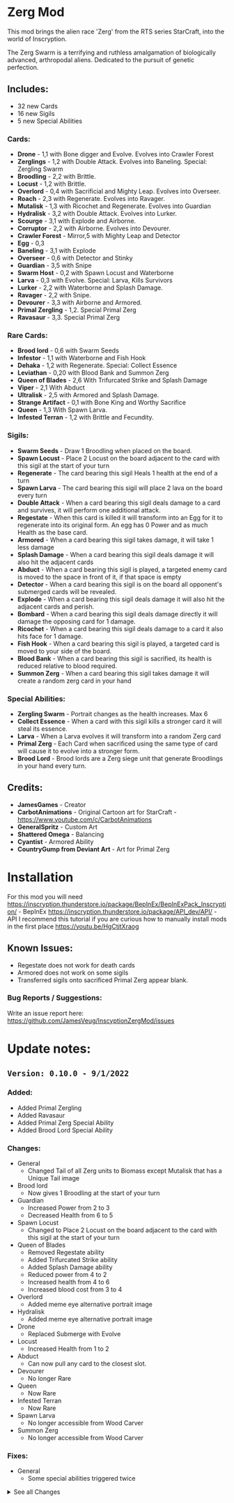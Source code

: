 # Zerg Mod
This mod brings the alien race 'Zerg' from the RTS series StarCraft, into the world of Inscryption.

The Zerg Swarm is a terrifying and ruthless amalgamation of biologically advanced, arthropodal aliens. Dedicated to the pursuit of genetic perfection.

## Includes:
- 32 new Cards
- 16 new Sigils
- 5 new Special Abilities

### Cards:
- **Drone** - 1,1 with Bone digger and Evolve. Evolves into Crawler Forest
- **Zerglings** - 1,2 with Double Attack. Evolves into Baneling. Special: Zergling Swarm
- **Broodling** - 2,2 with Brittle.
- **Locust** - 1,2 with Brittle.
- **Overlord** - 0,4 with Sacrificial and Mighty Leap. Evolves into Overseer.
- **Roach** - 2,3 with Regenerate. Evolves into Ravager.
- **Mutalisk** - 1,3 with Ricochet and Regenerate. Evolves into Guardian
- **Hydralisk** - 3,2 with Double Attack. Evolves into Lurker.
- **Scourge** - 3,1 with Explode and Airborne.
- **Corruptor** - 2,2 with Airborne. Evolves into Devourer.
- **Crawler Forest** - Mirror,5 with Mighty Leap and Detector
- **Egg** - 0,3
- **Baneling** - 3,1 with Explode
- **Overseer** - 0,6 with Detector and Stinky
- **Guardian** - 3,5 with Snipe
- **Swarm Host** - 0,2 with Spawn Locust and Waterborne
- **Larva** - 0,3 with Evolve. Special: Larva, Kills Survivors
- **Lurker** - 2,2 with Waterborne and Splash Damage.
- **Ravager** - 2,2 with Snipe.
- **Devourer** - 3,3 with Airborne and Armored.
- **Primal Zergling** - 1,2. Special Primal Zerg
- **Ravasaur** - 3,3. Special Primal Zerg

### Rare Cards:
- **Brood lord** - 0,6 with Swarm Seeds
- **Infestor** - 1,1 with Waterborne and Fish Hook
- **Dehaka** - 1,2 with Regenerate. Special: Collect Essence
- **Leviathan** - 0,20 with Blood Bank and Summon Zerg
- **Queen of Blades** - 2,6 With Trifurcated Strike and Splash Damage
- **Viper** - 2,1 With Abduct
- **Ultralisk** - 2,5 with Armored and Splash Damage.
- **Strange Artifact** - 0,1 with Bone King and Worthy Sacrifice
- **Queen** - 1,3 With Spawn Larva.
- **Infested Terran** - 1,2 with Brittle and Fecundity.

### Sigils:
- **Swarm Seeds** - Draw 1 Broodling when placed on the board.
- **Spawn Locust** - Place 2 Locust on the board adjacent to the card with this sigil at the start of your turn
- **Regenerate** - The card bearing this sigil Heals 1 health at the end of a turn
- **Spawn Larva** - The card bearing this sigil will place 2 lava on the board every turn
- **Double Attack** - When a card bearing this sigil deals damage to a card and survives, it will perform one additional attack.
- **Regestate** - When this card is killed it will transform into an Egg for it to regenerate into its original form. An egg has 0 Power and as much Health as the base card.
- **Armored** - When a card bearing this sigil takes damage, it will take 1 less damage
- **Splash Damage** - When a card bearing this sigil deals damage it will also hit the adjacent cards
- **Abduct** - When a card bearing this sigil is played, a targeted enemy card is moved to the space in front of it, if that space is empty
- **Detector** - When a card bearing this sigil is on the board all opponent's submerged cards will be revealed.
- **Explode** - When a card bearing this sigil deals damage it will also hit the adjacent cards and perish.
- **Bombard** - When a card bearing this sigil deals damage directly it will damage the opposing card for 1 damage.
- **Ricochet** - When a card bearing this sigil deals damage to a card it also hits face for 1 damage.
- **Fish Hook** - When a card bearing this sigil is played, a targeted card is moved to your side of the board.
- **Blood Bank** - When a card bearing this sigil is sacrified, its health is reduced relative to blood required.
- **Summon Zerg** - When a card bearing this sigil takes damage it will create a random zerg card in your hand

### Special Abilities:
- **Zergling Swarm** - Portrait changes as the health increases. Max 6
- **Collect Essence** - When a card with this sigil kills a stronger card it will steal its essence.
- **Larva** - When a Larva evolves it will transform into a random Zerg card
- **Primal Zerg** - Each Card when sacrificed using the same type of card will cause it to evolve into a stronger form.
- **Brood Lord** - Brood lords are a Zerg siege unit that generate Broodlings in your hand every turn.


## Credits:
- **JamesGames** - Creator
- **CarbotAnimations** - Original Cartoon art for StarCraft - https://www.youtube.com/c/CarbotAnimations
- **GeneralSpritz** - Custom Art
- **Shattered Omega** - Balancing
- **Cyantist** - Armored Ability
- **CountryGump from Deviant Art** - Art for Primal Zerg 


# Installation
For this mod you will need
https://inscryption.thunderstore.io/package/BepInEx/BepInExPack_Inscryption/ - BepInEx
https://inscryption.thunderstore.io/package/API_dev/API/ - API
I recommend this tutorial if you are curious how to manually install mods in the first place https://youtu.be/HgCtjtXraog


## Known Issues:
- Regestate does not work for death cards
- Armored does not work on some sigils
- Transferred sigils onto sacrificed Primal Zerg appear blank.


### Bug Reports / Suggestions:
Write an issue report here: https://github.com/JamesVeug/InscyptionZergMod/issues



# Update notes:

## `Version: 0.10.0 - 9/1/2022`
### Added:
- Added Primal Zergling
- Added Ravasaur
- Added Primal Zerg Special Ability
- Added Brood Lord Special Ability

### Changes:
- General
  - Changed Tail of all Zerg units to Biomass except Mutalisk that has a Unique Tail image
- Brood lord
  - Now gives 1 Broodling at the start of your turn 
- Guardian
  - Increased Power from 2 to 3
  - Decreased Health from 6 to 5
- Spawn Locust
  - Changed to Place 2 Locust on the board adjacent to the card with this sigil at the start of your turn
- Queen of Blades
  - Removed Regestate ability
  - Added Trifurcated Strike ability
  - Added Splash Damage ability
  - Reduced power from 4 to 2
  - Increased health from 4 to 6
  - Increased blood cost from 3 to 4
- Overlord
  - Added meme eye alternative portrait image
- Hydralisk
  - Added meme eye alternative portrait image
- Drone
  - Replaced Submerge with Evolve
- Locust
  - Increased Health from 1 to 2
- Abduct
  - Can now pull any card to the closest slot.
- Devourer
  - No longer Rare
- Queen
  - Now Rare
- Infested Terran
  - Now Rare
- Spawn Larva
  - No longer accessible from Wood Carver
- Summon Zerg
  - No longer accessible from Wood Carver

### Fixes:
- General
  - Some special abilities triggered twice



<details>
  <summary>See all Changes</summary>

## `Version: 0.9.0 - 21/12/2021`
### New:
- Added Larva
- Added Larva Special Ability
- Added Summon Zerg Ability
- Added Blood Bank Ability

### Changes:
- General
  - Bumped API dependency from 1.12.0 to 1.13.0
  - Added JSONLoader 1.7.0 dependency
  - All cards now loaded by JSONLoader
  - All sigils now loaded by JSON
  - Updated all Portraits with higher resolution art
  - Special abilities GUID changed to jamesgames.inscryption.zergmod
- Leviathan
  - Reduced Power from 2 to 0
  - Increased Health from 10 to 20
  - Reduced Bone Cost from 10 to 8
  - Removed WhackAMole and Sharp Abilities
  - Added Blood Bank and Summon Zerg Abilities
- Mutalisk
  - Added Regenerate
- Hydralisk
    - Damage reduced from 3 to 2
    - Added Double Attack
- Strange Artifact
  - Can no longer Kill Survivors
- Squirrel
  - Reverted back to normal
- Overlord
  - Removed Fledgling
  - Added Sacrificial
  - Increased Blood from 1 to 2
- Guardian
  - Damage reduced from 4 to 2
  - Added Snipe
- Detector
  - Added new art by General Spritz
- Corrupter
  - Renamed to Corruptor
- Lurker
  - No longer rare

### Fixes:
- General
  - Infester and queen sizes not 114x94
- Viper
  - Correct Emission
- Scourge
  - Fixed Portrait offset
- Ricochet
  - Fixed Ricochet damage not setting to 1


## `Version: 0.8.0 - 5/1/2021`
### New:
- Strange Artifact

### Changes:
- General
  - Added first pass emissions to all cards except Zerglings
  - Removed rare background from cards that are not rare
- Ricochet
  - Can now be blocked by Mighty Leap
- Swarm Host
  - No longer rare. Obtainable from Trader
- Dehaka
  - Blood cost increased from 1 to 2
- Scourge
  - Damage increased to 3 from 1
  - Obtainable now

### Fixes:
- Dehaka
  - Fixed portrait not changing on boot
- Zerglings
  - Fixed portrait not changing when buffing hp at campfire
  - Fixed portrait not changing on boot
- Regestate
  - Fixed HP of egg not accounting for buffed health from fire.


## `Version: 0.7.0 - 2/12/2021`
### New:
- Crawler Forest

### Changes:
- General
  - Updated some Descriptions to be more descriptive
- Lurker
  - Removed Guard Dog Ability
  - Added Splash Damage Ability
- Drone
  - Added Submerge
  - Can now Evolve into Crawler Forest
- Double Attack
  - Can now double attack cards that are created after the initial cards death 
- Abduct
  - Can now be canceled by clicking on an empty slot
- Spawn Larva
  - Added new art by General Spritz
- Armoured
  - Renamed to Armored
- Draw Broodling's
  - Renamed to Swarm Seeds
- Draw Locust's
  - Renamed to Spawn Locust

### Fixes:
- Sometimes Abduct does not wiggle when it can not cast
- Soft lock when sacrificing a card that has the Detector sigil and has revealed submerged cards

## `Version: 0.6.0 - 28/11/2021`
### New:
- Added Collect Essence special ability
- Added Fish Hook ability
- Added Ricochet ability

### Changes:
- General
    - Updated some descriptions
- Dehaka
    - Added Collect Essence special ability
    - Portrait changes as he kills strong units
- Infestor
    - Removed Trifurcated Strike ability
    - Added Fish Hook ability
- Ultralisk
    - Now obtainable after defeating Prospector
- Mutalisk 
    - Health reverted back to 3 from 1
    - Removed Bombard ability 
    - Removed Airborne ability
    - Added Ricochet ability
- Roach
	- Health increased from 2 to 3
- Armoured ability
	- Added new art by General Spritz

### Fixes:
- Splash damage sometimes doesn't hit a
- Fixed Bombard hitting facedown cards



## `Version: 0.5.0 - 26/11/2021`
### New:
- Added Bombard ability

### Changes:
- General
  - Rebalanced drop rates of rare cards
  - Updated some descriptions
- Mutalisk
  - Health Reduced from 3 to 1
  - Regenerate ability removed
  - Bombard ability added
- Infested Terran
  - Bone cost increase from 1 to 2
- Draw Broodling's
  - Reduced cards drawn from 2 to 1
- Draw Locust's
  - Reduced cards drawn from 2 to 1
- Regestate
  - Health of egg now the same as the card it evolves into
  - Total turns to evolve now depends on health of card evolving into
- Double Attack
  - No longer hits face
    - Halved animation
- Devourer
  - Is now Rare
- Guardian
  - Is now Rare
- Ravager
  - Is now Rare
- Lurker
  - Is now Rare
  - Accessible from boss fights

### Fixes:
- Rare cards obtainable from common card map node 
- Splash damage no longer hits face down cards
- Fixed Regestate not having the Fledgling sigil to evolve the egg



## `Version: 0.4.0 - 24/11/2021` 
### New:
- Added Viper - 2,1 with Abduct
- Added Scourge - 1,1 with Explode and Airborne
- Added Corruptor - 2,2 with Airborne. Evolves into Devourer
- Added Devourer - 3,3 with Airborne and Armoured
- Added Guardian - 4,6

- Added Abduct Ability
- Added Detector Ability
- Added Explode Ability

### Changes:
- Infested Terran
	- Removed Blood cost so now its just 1 Bone
- Ravager
	- Renamed from Ravanger to Ravager
- Lurker
	- Removed Burrower ability
	- Added GuardDog ability
- Overlord
	- Removed Airborne ability
	- Added Fledgling ability
- Overseer
	- Removed Reach and Airborne abilities
	- Added Detector and Stinky abilities
- Splash Damage
	- Added new art by General Spritz
- Double Attack
    - No longer hits face

### Fixes:
- Fixed Infested Terran costing 1 Blood and 1 Bone

## `Version: 0.3.0 - 23/11/2021`
### New:
- Added Ravenger - 2,2 with Snipe
- Added Lurker - 2,2 with Submerge and Burrower

- Added Armoured Ability
- Added Splash Ability

- Added Watermark to all Zerg cards

### Changes:
- Bumped API plugin requirement to 1.12.0
- Hydralisk
	- Evolves into a Lurker
- Roach 
	- Evolves into a Ravenger
- Broodlord
	- Health changed to 6 from 4
	- Blood changed to 3 from 2
- Broodling
	- Damage changed to 2 from 1
	- Health changed to 2 from 1
- Queen of Blades 
	- Damage changed to 4 from 3
	- Health changed to 4 from 3
- Ultralisk 
	- No longer accessible from Trader
	- Removed Deathshield ability
	- Added Armoured ability
	- Added Splash Damage ability
- Baneling
	- Removed Trifurcated Strike ability
	- Added Splash Damage ability


## `Version: 0.2.0 - 22/11/2021`
### New:
- Added Drone - 1,1 with Bone digger
- Added Baneling - Rare - 3,1 with Brittle and Trifurcated Strike
- Added Swam Host - Rare - 0,2 with Draw 2 Locusts and Submerge
- Added Locus - 1,1 with Brittle
- Added Broodlord - 0,4 with Draw 2 Broodlings
- Added Bloodling - 1,1 with Brittle
- Added Infested Terran - 1,2 with Brittle and Fecundity
- Added Overseer - 0,6 - Rare with Reach and Airborne
- Added Infestor - 1,1 - Rare with Submerge and Trifurcated Strike
- Added Dehaka - 1,2 - Rare with Regenerate
- Added Leviathan - 2,10 - with Burrower and Sharp
- Added Ultralisk - 2,6 - with Death Shield

- Added Draw Broodlings ability
- Added Draw Locusts ability

### Changes:
- Overlord 
	- Evolves into Overseer
- Zerglings 
	- Evolve into Banelings
	- Portrait now shows how many zerglings as health. Max 6.
- Queen of Blades
	- No longer obtainable from Trader
- Mutalisk
	- Removed Trifurcated Strike
	- Added Regeneration
	- Damage changed to 1 from 2
	- Health changed to 3 from 1
- Double Attack
	- Added new art by General Spritz
- Regeneration
	- Added new art by General Spritz

### Fixes:
- Fixed all zerg card backgrounds showing as Rare



## `Version: 0.1.1 - 19/11/2021`
### New:
- All Zerg cards
    - Now have the Insect Trait
### Changes:
- Mutalisk 
	-	Damage changed to 2 from 3
- Larva 
	- Health reduced back to 1
- Kerrigan 
	- Renamed to Queen of Blades
- Final attack 
	- Renamed to Double Attack
- Touched up some card descriptions
- Touched up some ability dialogue

### Fixes:
- Fixed mod not working due to wrong directory
- Fixed Final attack direct attack animation
- Fixed Final attack sometimes not attacking


## `Version: 0.1.0 - 17/11/2021`
### New:
- Added Zergling - 1,2 with Final attack
- Added Roach - 2,2 with Regenerate
- Added Overlord - 0,4 with Airborne and Mighty Leap
- Added Kerrigan - 3,3 With Regestate
- Added Mutalisk - 3,1 with Airborne and Bifurcated Strike
- Added Queen - 1,3 With Spawn Larva
- Added Hydralisk - 3,2

- Added Regenerate ability
- Added Spawn Larva ability
- Added Final attack ability
- Added Regestate ability

### Changes:
- Squirrel art changed to a Larva

</details>